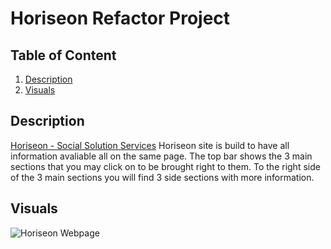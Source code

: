 # Horiseon Refactor Project

## Table of Content
1. [Description](#description)
2. [Visuals](#visuals)

## Description
[Horiseon - Social Solution Services](https://christian-hoffman.github.io/horiseon-refactor-project/)
Horiseon site is build to have all information avaliable all on the same page.
The top bar shows the 3 main sections that you may click on to be brought right to them.
To the right side of the 3 main sections you will find 3 side sections with more information.

## Visuals
![Horiseon Webpage](./assets/images/horiseon-webpage-image.png)
